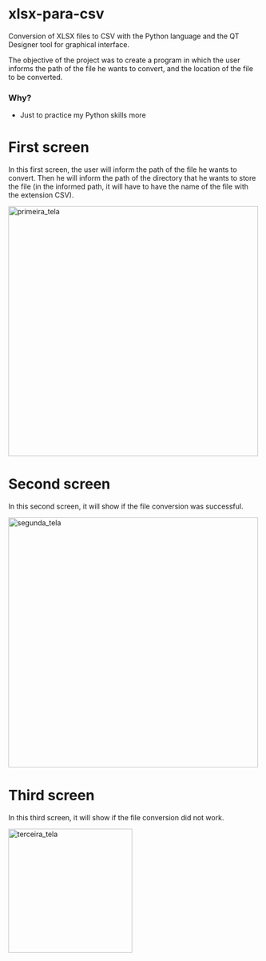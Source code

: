 # xlsx-para-csv
Conversion of XLSX files to CSV with the Python language and the QT Designer tool for graphical interface.

The objective of the project was to create a program in which the user informs the path of the file he wants to convert, and the location of the file to be converted.

### Why?

- Just to practice my Python skills more

# First screen

In this first screen, the user will inform the path of the file he wants to convert. Then he will inform the path of the directory that he wants to store the file (in the informed path, it will have to have the name of the file with the extension CSV).

<img width="500" alt="primeira_tela" src="https://user-images.githubusercontent.com/51414398/104823024-cc53a480-5825-11eb-8255-3736d3fa4246.PNG">

# Second screen

In this second screen, it will show if the file conversion was successful.

<img width="500" alt="segunda_tela" src="https://user-images.githubusercontent.com/51414398/104823096-497f1980-5826-11eb-9b91-590447acce72.PNG">


# Third screen


In this third screen, it will show if the file conversion did not work.

<img width="248" alt="terceira_tela" src="https://user-images.githubusercontent.com/51414398/104823152-b7c3dc00-5826-11eb-8efd-a9c9a6fd4cec.PNG">

